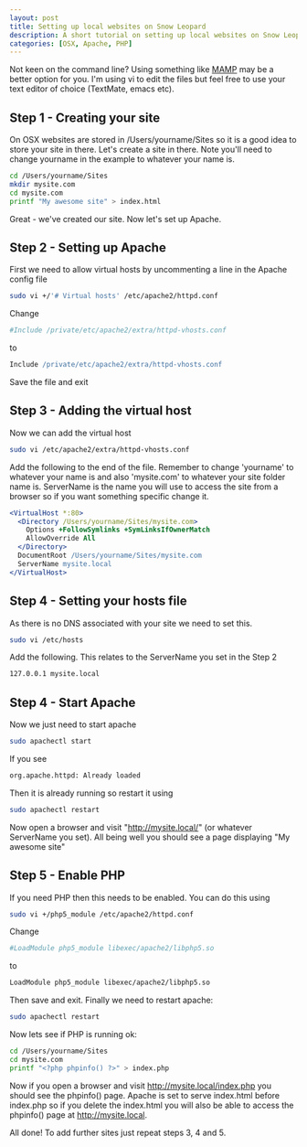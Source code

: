 ```yaml
--- 
layout: post
title: Setting up local websites on Snow Leopard
description: A short tutorial on setting up local websites on Snow Leopard.
categories: [OSX, Apache, PHP]
---
```

Not keen on the command line? Using something like [MAMP][1] may be a better option for you. I'm using vi to edit the files but feel free to use your text editor of choice (TextMate, emacs etc). 

## Step 1 - Creating your site

On OSX websites are stored in /Users/yourname/Sites so it is a good idea to store your site in there. Let's create a site in there. Note you'll need to change yourname in the example to whatever your name is. 

``` bash 
cd /Users/yourname/Sites 
mkdir mysite.com 
cd mysite.com 
printf "My awesome site" > index.html 
``` 

Great - we've created our site. Now let's set up Apache.

## Step 2 - Setting up Apache

First we need to allow virtual hosts by uncommenting a line in the Apache config file 

``` bash 
sudo vi +/'# Virtual hosts' /etc/apache2/httpd.conf
``` 

Change 
``` apache 
#Include /private/etc/apache2/extra/httpd-vhosts.conf
``` 

to  

``` apache 
Include /private/etc/apache2/extra/httpd-vhosts.conf
``` 

Save the file and exit

## Step 3 - Adding the virtual host

Now we can add the virtual host 

``` bash 
sudo vi /etc/apache2/extra/httpd-vhosts.conf
``` 

Add the following to the end of the file. Remember to change 'yourname' to whatever your name is and also 'mysite.com' to whatever your site folder name is. ServerName is the name you will use to access the site from a browser so if you want something specific change it.  
``` apache 
<VirtualHost *:80> 
  <Directory /Users/yourname/Sites/mysite.com> 
    Options +FollowSymlinks +SymLinksIfOwnerMatch
    AllowOverride All 
  </Directory> 
  DocumentRoot /Users/yourname/Sites/mysite.com 
  ServerName mysite.local 
</VirtualHost> 
``` 

## Step 4 - Setting your hosts file

As there is no DNS associated with your site we need to set this. 

``` bash 
sudo vi /etc/hosts
``` 

Add the following. This relates to the ServerName you set in the Step 2 

``` bash 
127.0.0.1 mysite.local
``` 

## Step 4 - Start Apache

Now we just need to start apache 

``` bash 
sudo apachectl start
``` 

If you see  
``` bash 
org.apache.httpd: Already loaded
``` 

Then it is already running so restart it using  

``` bash 
sudo apachectl restart
``` 

Now open a browser and visit "http://mysite.local/" (or whatever ServerName you set). All being well you should see a page displaying "My awesome site"

## Step 5 - Enable PHP

If you need PHP then this needs to be enabled. You can do this using 

``` bash 
sudo vi +/php5_module /etc/apache2/httpd.conf
``` 

Change 

``` bash 
#LoadModule php5_module libexec/apache2/libphp5.so
``` 

to 

``` bash 
LoadModule php5_module libexec/apache2/libphp5.so
``` 

Then save and exit. Finally we need to restart apache: 

``` bash 
sudo apachectl restart
``` 

Now lets see if PHP is running ok: 
``` bash 
cd /Users/yourname/Sites 
cd mysite.com 
printf "<?php phpinfo() ?>" > index.php 
``` 

Now if you open a browser and visit http://mysite.local/index.php you should see the phpinfo() page. Apache is set to serve index.html before index.php so if you delete the index.html you will also be able to access the phpinfo() page at http://mysite.local.

All done! To add further sites just repeat steps 3, 4 and 5.

 [1]: http://www.mamp.info/en/index.html
